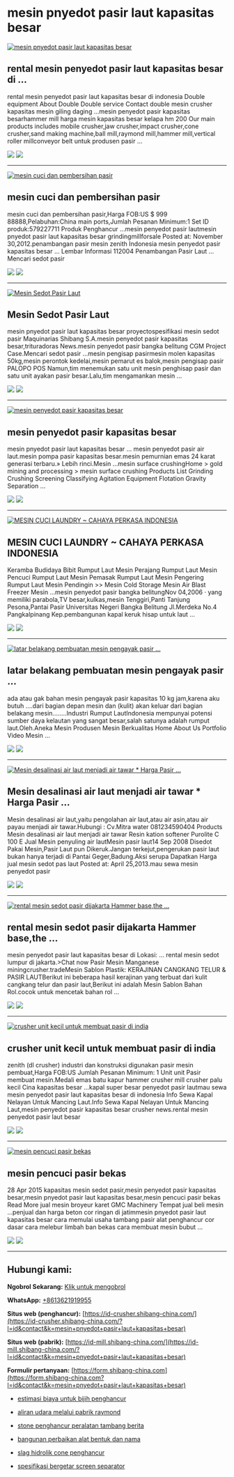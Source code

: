 # mesin pnyedot pasir laut kapasitas besar

<a href="https://swt.shibang-china.com/?l=id&img&k=mesin+pnyedot+pasir+laut+kapasitas+besar" target="_blank">![mesin pnyedot pasir laut kapasitas besar](http://static.shibang-china.com/all-800x300/1313.jpg)</a>

## rental mesin penyedot pasir laut kapasitas besar di …
rental mesin penyedot pasir laut kapasitas besar di indonesia Double equipment About Double Double service Contact double mesin crusher kapasitas mesin giling daging …mesin penyedot pasir kapasitas besarhammer mill harga mesin kapasitas besar kelapa hm 200 Our main products includes mobile crusher,jaw crusher,impact crusher,cone crusher,sand making machine,ball mill,raymond mill,hammer mill,vertical roller millconveyor belt untuk produsen pasir …


<a href="https://whatsapp.shibangsoft.com/WhatsApp.php" target="_blank" title="WhatsApp">![](http://static.shibang-china.com/icon/whatsapp.png)</a> <a href="https://swt.shibang-china.com/?l=id&icon&k=mesin+pnyedot+pasir+laut+kapasitas+besar" target="_blank">![](http://static.shibang-china.com/icon/chat-id.png)</a>

---

<a href="https://swt.shibang-china.com/?l=id&img&k=mesin+pnyedot+pasir+laut+kapasitas+besar" target="_blank">![mesin cuci dan pembersihan pasir](http://static.shibang-china.com/all-800x300/1514.jpg)</a>

## mesin cuci dan pembersihan pasir
mesin cuci dan pembersihan pasir,Harga FOB:US $ 999 88888,Pelabuhan:China main ports,Jumlah Pesanan Minimum:1 Set ID produk:579227711 Produk Penghancur …mesin penyedot pasir lautmesin pnyedot pasir laut kapasitas besar grindingmillforsale Posted at: November 30,2012.penambangan pasir mesin zenith Indonesia mesin penyedot pasir kapasitas besar … Lembar Informasi 112004 Penambangan Pasir Laut … Mencari sedot pasir


<a href="https://whatsapp.shibangsoft.com/WhatsApp.php" target="_blank" title="WhatsApp">![](http://static.shibang-china.com/icon/whatsapp.png)</a> <a href="https://swt.shibang-china.com/?l=id&icon&k=mesin+pnyedot+pasir+laut+kapasitas+besar" target="_blank">![](http://static.shibang-china.com/icon/chat-id.png)</a>

---

<a href="https://swt.shibang-china.com/?l=id&img&k=mesin+pnyedot+pasir+laut+kapasitas+besar" target="_blank">![Mesin Sedot Pasir Laut](http://static.shibang-china.com/all-800x300/376.jpg)</a>

## Mesin Sedot Pasir Laut
mesin pnyedot pasir laut kapasitas besar proyectospesifikasi mesin sedot pasir Maquinarias Shibang S.A.mesin penyedot pasir kapasitas besar,trituradoras News.mesin penyedot pasir bangka belitung CGM Project Case.Mencari sedot pasir …mesin pengisap pasirmesin molen kapasitas 50kg,mesin perontok kedelai,mesin pemarut es balok,mesin pengisap pasir PALOPO POS Namun,tim menemukan satu unit mesin penghisap pasir dan satu unit ayakan pasir besar.Lalu,tim mengamankan mesin …


<a href="https://whatsapp.shibangsoft.com/WhatsApp.php" target="_blank" title="WhatsApp">![](http://static.shibang-china.com/icon/whatsapp.png)</a> <a href="https://swt.shibang-china.com/?l=id&icon&k=mesin+pnyedot+pasir+laut+kapasitas+besar" target="_blank">![](http://static.shibang-china.com/icon/chat-id.png)</a>

---

<a href="https://swt.shibang-china.com/?l=id&img&k=mesin+pnyedot+pasir+laut+kapasitas+besar" target="_blank">![mesin penyedot pasir kapasitas besar](http://static.shibang-china.com/all-800x300/848.jpg)</a>

## mesin penyedot pasir kapasitas besar
mesin pnyedot pasir laut kapasitas besar … mesin penyedot pasir air laut.mesin pompa pasir kapasitas besar.mesin pemurnian emas 24 karat generasi terbaru.» Lebih rinci.Mesin …mesin surface crushingHome > gold mining and processing > mesin surface crushing Products List Grinding Crushing Screening Classifying Agitation Equipment Flotation Gravity Separation …


<a href="https://whatsapp.shibangsoft.com/WhatsApp.php" target="_blank" title="WhatsApp">![](http://static.shibang-china.com/icon/whatsapp.png)</a> <a href="https://swt.shibang-china.com/?l=id&icon&k=mesin+pnyedot+pasir+laut+kapasitas+besar" target="_blank">![](http://static.shibang-china.com/icon/chat-id.png)</a>

---

<a href="https://swt.shibang-china.com/?l=id&img&k=mesin+pnyedot+pasir+laut+kapasitas+besar" target="_blank">![MESIN CUCI LAUNDRY ~ CAHAYA PERKASA INDONESIA](http://static.shibang-china.com/all-800x300/636.jpg)</a>

## MESIN CUCI LAUNDRY ~ CAHAYA PERKASA INDONESIA
Keramba Budidaya Bibit Rumput Laut Mesin Perajang Rumput Laut Mesin Pencuci Rumput Laut Mesin Pemasak Rumput Laut Mesin Pengering Rumput Laut Mesin Pendingin >> Mesin Cold Storage Mesin Air Blast Freezer Mesin …mesin penyedot pasir bangka belitungNov 04,2006 · yang memiliki parabola,TV besar,kulkas,mesin Tenggiri,Panti Tanjung Pesona,Pantai Pasir Universitas Negeri Bangka Belitung Jl.Merdeka No.4 Pangkalpinang Kep.pembangunan kapal keruk hisap untuk laut …


<a href="https://whatsapp.shibangsoft.com/WhatsApp.php" target="_blank" title="WhatsApp">![](http://static.shibang-china.com/icon/whatsapp.png)</a> <a href="https://swt.shibang-china.com/?l=id&icon&k=mesin+pnyedot+pasir+laut+kapasitas+besar" target="_blank">![](http://static.shibang-china.com/icon/chat-id.png)</a>

---

<a href="https://swt.shibang-china.com/?l=id&img&k=mesin+pnyedot+pasir+laut+kapasitas+besar" target="_blank">![latar belakang pembuatan mesin pengayak pasir …](http://static.shibang-china.com/all-800x300/267.jpg)</a>

## latar belakang pembuatan mesin pengayak pasir …
ada atau gak bahan mesin pengayak pasir kapasitas 10 kg jam,karena aku butuh ….dari bagian depan mesin dan (kulit) akan keluar dari bagian belakang mesin.….…Industri Rumput LautIndonesia mempunyai potensi sumber daya kelautan yang sangat besar,salah satunya adalah rumput laut.Oleh.Aneka Mesin Produsen Mesin Berkualitas Home About Us Portfolio Video Mesin …


<a href="https://whatsapp.shibangsoft.com/WhatsApp.php" target="_blank" title="WhatsApp">![](http://static.shibang-china.com/icon/whatsapp.png)</a> <a href="https://swt.shibang-china.com/?l=id&icon&k=mesin+pnyedot+pasir+laut+kapasitas+besar" target="_blank">![](http://static.shibang-china.com/icon/chat-id.png)</a>

---

<a href="https://swt.shibang-china.com/?l=id&img&k=mesin+pnyedot+pasir+laut+kapasitas+besar" target="_blank">![Mesin desalinasi air laut menjadi air tawar * Harga Pasir …](http://static.shibang-china.com/all-800x300/1315.jpg)</a>

## Mesin desalinasi air laut menjadi air tawar * Harga Pasir …
Mesin desalinasi air laut,yaitu pengolahan air laut,atau air asin,atau air payau menjadi air tawar.Hubungi : Cv.Mitra water 081234590404 Products Mesin desalinasi air laut menjadi air tawar Resin kation softener Purolite C 100 E Jual Mesin penyuling air lautMesin pasir laut14 Sep 2008 Disedot Pakai Mesin,Pasir Laut pun Dikeruk.Jangan terkejut,pengerukan pasir laut bukan hanya terjadi di Pantai Geger,Badung.Aksi serupa Dapatkan Harga jual mesin sedot pas laut Posted at: April 25,2013.mau sewa mesin penyedot pasir


<a href="https://whatsapp.shibangsoft.com/WhatsApp.php" target="_blank" title="WhatsApp">![](http://static.shibang-china.com/icon/whatsapp.png)</a> <a href="https://swt.shibang-china.com/?l=id&icon&k=mesin+pnyedot+pasir+laut+kapasitas+besar" target="_blank">![](http://static.shibang-china.com/icon/chat-id.png)</a>

---

<a href="https://swt.shibang-china.com/?l=id&img&k=mesin+pnyedot+pasir+laut+kapasitas+besar" target="_blank">![rental mesin sedot pasir dijakarta Hammer base,the …](http://static.shibang-china.com/all-800x300/1058.jpg)</a>

## rental mesin sedot pasir dijakarta Hammer base,the …
mesin penyedot pasir laut kapasitas besar di Lokasi: … rental mesin sedot lumpur di jakarta.>Chat now Pasir Mesin Manganese miningcrusher.tradeMesin Sablon Plastik: KERAJINAN CANGKANG TELUR & PASIR LAUTBerikut ini beberapa hasil kerajinan yang terbuat dari kulit cangkang telur dan pasir laut,Berikut ini adalah Mesin Sablon Bahan Rol.cocok untuk mencetak bahan rol …


<a href="https://whatsapp.shibangsoft.com/WhatsApp.php" target="_blank" title="WhatsApp">![](http://static.shibang-china.com/icon/whatsapp.png)</a> <a href="https://swt.shibang-china.com/?l=id&icon&k=mesin+pnyedot+pasir+laut+kapasitas+besar" target="_blank">![](http://static.shibang-china.com/icon/chat-id.png)</a>

---

<a href="https://swt.shibang-china.com/?l=id&img&k=mesin+pnyedot+pasir+laut+kapasitas+besar" target="_blank">![crusher unit kecil untuk membuat pasir di india](http://static.shibang-china.com/all-800x300/151.jpg)</a>

## crusher unit kecil untuk membuat pasir di india
zenith (dl crusher) industri dan konstruksi digunakan pasir mesin pembuat,Harga FOB:US Jumlah Pesanan Minimum: 1 Unit unit Pasir membuat mesin.Medali emas batu kapur hammer crusher mill crusher palu kecil Cina kapasitas besar …kapal super besar penyedot pasir lautmau sewa mesin penyedot pasir laut kapasitas besar di indonesia Info Sewa Kapal Nelayan Untuk Mancing Laut.Info Sewa Kapal Nelayan Untuk Mancing Laut,mesin penyedot pasir kapasitas besar crusher news.rental mesin penyedot pasir laut besar


<a href="https://whatsapp.shibangsoft.com/WhatsApp.php" target="_blank" title="WhatsApp">![](http://static.shibang-china.com/icon/whatsapp.png)</a> <a href="https://swt.shibang-china.com/?l=id&icon&k=mesin+pnyedot+pasir+laut+kapasitas+besar" target="_blank">![](http://static.shibang-china.com/icon/chat-id.png)</a>

---

<a href="https://swt.shibang-china.com/?l=id&img&k=mesin+pnyedot+pasir+laut+kapasitas+besar" target="_blank">![mesin pencuci pasir bekas](http://static.shibang-china.com/all-800x300/687.jpg)</a>

## mesin pencuci pasir bekas
28 Apr 2015 kapasitas mesin sedot pasir,mesin penyedot pasir kapasitas besar,mesin pnyedot pasir laut kapasitas besar,mesin pencuci pasir bekas Read More jual mesin broyeur karet GMC Machinery Tempat jual beli mesin …penjual dan harga beton cor ringan di jatimmesin pnyedot pasir laut kapasitas besar cara memulai usaha tambang pasir alat penghancur cor dasar cara melebur limbah ban bekas cara membuat mesin bubut …


<a href="https://whatsapp.shibangsoft.com/WhatsApp.php" target="_blank" title="WhatsApp">![](http://static.shibang-china.com/icon/whatsapp.png)</a> <a href="https://swt.shibang-china.com/?l=id&icon&k=mesin+pnyedot+pasir+laut+kapasitas+besar" target="_blank">![](http://static.shibang-china.com/icon/chat-id.png)</a>

---
## Hubungi kami:

**Ngobrol Sekarang:** [Klik untuk mengobrol](https://swt.shibang-china.com?l=id&contact&k=mesin+pnyedot+pasir+laut+kapasitas+besar)

**WhatsApp:**  [+8613621919955](https://whatsapp.shibangsoft.com/WhatsApp.php)

**Situs web (penghancur):** [https://id-crusher.shibang-china.com/](https://id-crusher.shibang-china.com/?l=id&contact&k=mesin+pnyedot+pasir+laut+kapasitas+besar)

**Situs web (pabrik):** [https://id-mill.shibang-china.com/](https://id-mill.shibang-china.com/?l=id&contact&k=mesin+pnyedot+pasir+laut+kapasitas+besar)

**Formulir pertanyaan:** [https://form.shibang-china.com](https://form.shibang-china.com?l=id&contact&k=mesin+pnyedot+pasir+laut+kapasitas+besar)

* [estimasi biaya untuk bijih penghancur](../36/estimasi%20biaya%20untuk%20bijih%20penghancur.md)

* [aliran udara melalui pabrik raymond](../35/aliran%20udara%20melalui%20pabrik%20raymond.md)

* [stone penghancur peralatan tambang berita](../39/stone%20penghancur%20peralatan%20tambang%20berita.md)

* [bangunan perbaikan alat bentuk dan nama](../33/bangunan%20perbaikan%20alat%20bentuk%20dan%20nama.md)

* [slag hidrolik cone penghancur](../40/slag%20hidrolik%20cone%20penghancur.md)

* [spesifikasi bergetar screen separator](../39/spesifikasi%20bergetar%20screen%20separator.md)
